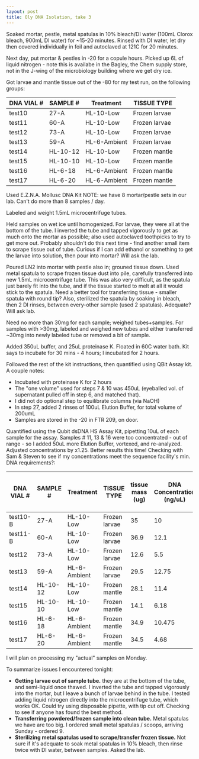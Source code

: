 ```yaml
---
layout: post
title: Oly DNA Isolation, take 3
---
```


Soaked mortar, pestle, metal spatulas in 10% bleach/DI water (100mL Clorox bleach, 900mL DI water) for ~15-20 minutes. Rinsed with DI water, let dry then covered individually in foil and autoclaved at 121C for 20 minutes.  

Next day, put mortar & pestles in -20 for a copule hours. Picked up 6L of liquid nitrogen - note this is availabe in the Bagley, the Chem supply store, not in the J-wing of the microbiology building where we get dry ice.  

Got larvae and mantle tissue out of the -80 for my test run, on the following groups: 

DNA VIAL # | SAMPLE # | Treatment | TISSUE TYPE
-- | -- | -- | --
test10 | 27-A | HL-10-Low | Frozen larvae
test11 | 60-A | HL-10-Low | Frozen larvae
test12 | 73-A | HL-10-Low | Frozen larvae
test13 | 59-A | HL-6-Ambient | Frozen larvae
test14 | HL-10-12 | HL-10-Low | Frozen mantle
test15 | HL-10-10 | HL-10-Low | Frozen mantle
test16 | HL-6-18 | HL-6-Ambient | Frozen mantle
test17 | HL-6-20 | HL-6-Ambient | Frozen mantle

Used E.Z.N.A. Mollusc DNA Kit 
NOTE: we have 8 mortar/pestle sets in our lab.  Can't do more than 8 samples / day. 

Labeled and weight 1.5mL microcentrifuge tubes.  

Held samples on wet ice until homogenized. For larvae, they were all at the bottom of the tube. I inverted the tube and tapped vigorously to get as much onto the mortar as possible; also used autoclaved toothpicks to try to get more out.  Probably shouldn't do this next time - find another small item to scrape tissue out of tube.  Curious if I can add ethanol or something to get the larvae into solution, then pour into mortar?  Will ask the lab.  

Poured LN2 into mortar with pestle also in; grouned tissue down. Used metal spatula to scrape frozen tissue dust into pile, carefully transferred into new 1.5mL microcentrifuge tube.  This was also very difficult, as the spatula just barely fit into the tube, and if the tissue started to melt at all it would stick to the spatula.  Need a better tool for transferring tissue - smaller spatula with round tip?  Also, sterilized the spatula by soaking in bleach, then 2 DI rinses, between every-other sample (used 2 spatulas).  Adequate?  Will ask lab.  

Need no more than 30mg for each sample; weighed tubes+samples. For samples with >30mg, labeled and weighed new tubes and either transferred ~30mg into newly labeled tube or removed a bit of sample. 

Added 350uL buffer, and 25uL proteinase K. Floated in 60C water bath. Kit says to incubate for 30 mins - 4 hours; I incubated for 2 hours. 

Followed the rest of the kit instructions, then quantified using QBit Assay kit. A couple notes: 
  * Incubated with proteinase K for 2 hours
  * The "one volume" used for steps 7 & 10 was 450uL (eyeballed vol. of supernatant pulled off in step 6, and matched that). 
  * I did not do optional step to equilibrate columns (via NaOH)  
  * In step 27, added 2 rinses of 100uL Elution Buffer, for total volume of 200umL 
  * Samples are stored in the -20 in FTR 209, on door. 

Quantified using the Qubit dsDNA HS Assay Kit, pipetting 10uL of each sample for the assay.  Samples # 11, 13 & 16 were too concentrated - out of range - so I added 50uL more Elution Buffer, vortexed, and re-analyzed. Adjusted concentrations by x1.25. Better results this time! Checking with Sam & Steven to see if my concentrations meet the sequence facility's min. DNA requirements?: 

DNA VIAL # | SAMPLE # | Treatment | TISSUE TYPE | tissue mass (ug) | DNA Concentration (ng/uL) | Total ng DNA after assay | 1% of DNA (ng)
-- | -- | -- | -- | -- | -- | -- | --
test10-B | 27-A | HL-10-Low | Frozen larvae | 35 | 10 | 1,900 | 19
test11-B | 60-A | HL-10-Low | Frozen larvae | 36.9 | 12.1 | 2,299 | 23
test12 | 73-A | HL-10-Low | Frozen larvae | 12.6 | 5.5 | 1,045 | 10
test13 | 59-A | HL-6-Ambient | Frozen larvae | 29.5 | 12.75 | 2,423 | 24
test14 | HL-10-12 | HL-10-Low | Frozen mantle | 28.1 | 11.4 | 2,166 | 22
test15 | HL-10-10 | HL-10-Low | Frozen mantle | 14.1 | 6.18 | 1,174 | 12
test16 | HL-6-18 | HL-6-Ambient | Frozen mantle | 34.9 | 10.475 | 1,990 | 20
test17 | HL-6-20 | HL-6-Ambient | Frozen mantle | 34.5 | 4.68 | 889 | 9

I will plan on processing my "actual" samples on Monday. 

To summarize issues I encountered tonight: 
  * **Getting larvae out of sample tube.**  they are at the bottom of the tube, and semi-liquid once thawed.  I inverted the tube and tapped vigorously into the mortar, but I leave a bunch of larvae behind in the tube.  I tested adding liquid nitrogen directly into the microcentrifuge tube, which works OK. Could try using disposable pipette, with tip cut off.  Checking to see if anyone has found the best method.  
  * **Transferring powdered/frozen sample into clean tube.**  Metal spatulas we have are too big. I ordered small metal spatulas / scoops, arriving Sunday - ordered 9.    
  * **Sterilizing metal spatulas used to scrape/transfer frozen tissue.** Not sure if it's adequate to soak metal spatulas in 10% bleach, then rinse twice with DI water, between samples. Asked the lab. 
  
  





